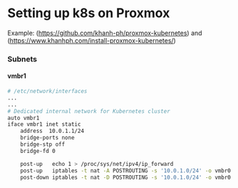 # Setting up k8s on Proxmox

Example: (https://github.com/khanh-ph/proxmox-kubernetes) and (https://www.khanhph.com/install-proxmox-kubernetes/)

### Subnets

#### vmbr1

```bash
# /etc/network/interfaces
...
...
# Dedicated internal network for Kubernetes cluster
auto vmbr1
iface vmbr1 inet static
    address  10.0.1.1/24
    bridge-ports none
    bridge-stp off
    bridge-fd 0

    post-up   echo 1 > /proc/sys/net/ipv4/ip_forward
    post-up   iptables -t nat -A POSTROUTING -s '10.0.1.0/24' -o vmbr0 -j MASQUERADE
    post-down iptables -t nat -D POSTROUTING -s '10.0.1.0/24' -o vmbr0 -j MASQUERADE
```


